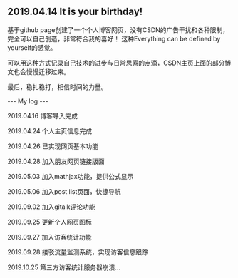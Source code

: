 ## 2019.04.14 It is your birthday!

基于github page创建了一个个人博客网页，没有CSDN的广告干扰和各种限制，完全可以自己创造，非常符合我的喜好！
这种Everything can be defined by yourself的感觉。

可以用这种方式记录自己技术的进步与日常思索的点滴，CSDN主页上面的部分博文也会慢慢迁移过来。

最后，稳扎稳打，相信时间的力量。

--- My log ---

2019.04.16 博客导入完成

2019.04.24 个人主页信息完成

2019.04.26 已实现网页基本功能

2019.04.28 加入朋友网页链接版面

2019.05.03 加入mathjax功能，提供公式显示

2019.05.06 加入post list页面，快捷导航

2019.09.02 加入gitalk评论功能

2019.09.25 更新个人网页图标

2019.09.27 加入访客统计功能

2019.09.28 接驳流量监测系统，实现访客信息跟踪

2019.10.25 第三方访客统计服务器崩溃...
